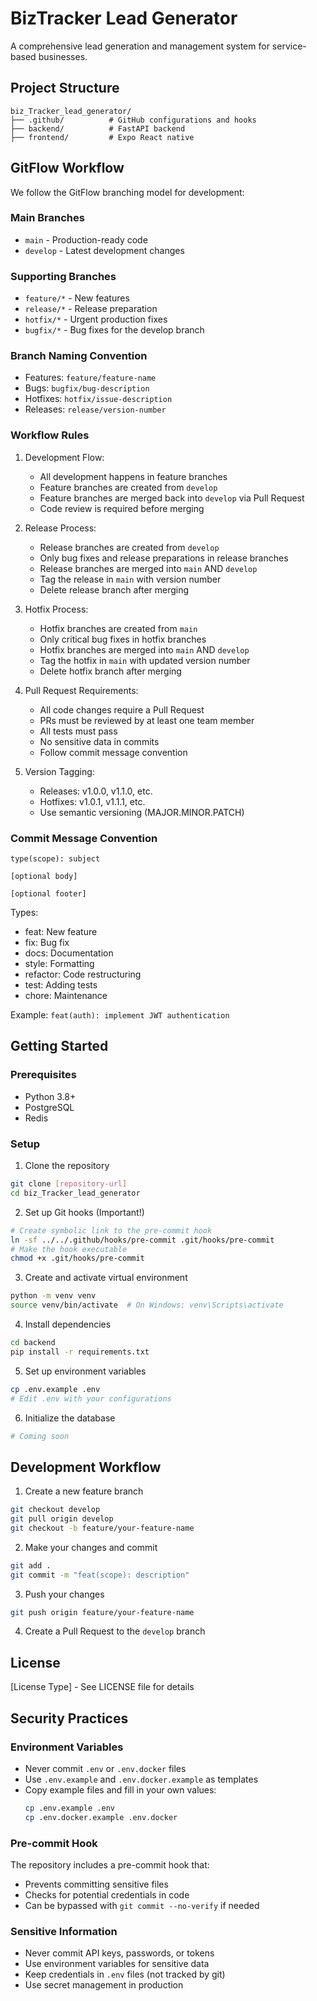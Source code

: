 # BizTracker Lead Generator

A comprehensive lead generation and management system for service-based businesses.

## Project Structure

```
biz_Tracker_lead_generator/
├── .github/          # GitHub configurations and hooks
├── backend/          # FastAPI backend
├── frontend/         # Expo React native
```

## GitFlow Workflow

We follow the GitFlow branching model for development:

### Main Branches
- `main` - Production-ready code
- `develop` - Latest development changes

### Supporting Branches
- `feature/*` - New features
- `release/*` - Release preparation
- `hotfix/*` - Urgent production fixes
- `bugfix/*` - Bug fixes for the develop branch

### Branch Naming Convention
- Features: `feature/feature-name`
- Bugs: `bugfix/bug-description`
- Hotfixes: `hotfix/issue-description`
- Releases: `release/version-number`

### Workflow Rules
1. Development Flow:
   - All development happens in feature branches
   - Feature branches are created from `develop`
   - Feature branches are merged back into `develop` via Pull Request
   - Code review is required before merging

2. Release Process:
   - Release branches are created from `develop`
   - Only bug fixes and release preparations in release branches
   - Release branches are merged into `main` AND `develop`
   - Tag the release in `main` with version number
   - Delete release branch after merging

3. Hotfix Process:
   - Hotfix branches are created from `main`
   - Only critical bug fixes in hotfix branches
   - Hotfix branches are merged into `main` AND `develop`
   - Tag the hotfix in `main` with updated version number
   - Delete hotfix branch after merging

4. Pull Request Requirements:
   - All code changes require a Pull Request
   - PRs must be reviewed by at least one team member
   - All tests must pass
   - No sensitive data in commits
   - Follow commit message convention

5. Version Tagging:
   - Releases: v1.0.0, v1.1.0, etc.
   - Hotfixes: v1.0.1, v1.1.1, etc.
   - Use semantic versioning (MAJOR.MINOR.PATCH)

### Commit Message Convention
```
type(scope): subject

[optional body]

[optional footer]
```

Types:
- feat: New feature
- fix: Bug fix
- docs: Documentation
- style: Formatting
- refactor: Code restructuring
- test: Adding tests
- chore: Maintenance

Example: `feat(auth): implement JWT authentication`

## Getting Started

### Prerequisites
- Python 3.8+
- PostgreSQL
- Redis

### Setup
1. Clone the repository
```bash
git clone [repository-url]
cd biz_Tracker_lead_generator
```

2. Set up Git hooks (Important!)
```bash
# Create symbolic link to the pre-commit hook
ln -sf ../../.github/hooks/pre-commit .git/hooks/pre-commit
# Make the hook executable
chmod +x .git/hooks/pre-commit
```

3. Create and activate virtual environment
```bash
python -m venv venv
source venv/bin/activate  # On Windows: venv\Scripts\activate
```

4. Install dependencies
```bash
cd backend
pip install -r requirements.txt
```

5. Set up environment variables
```bash
cp .env.example .env
# Edit .env with your configurations
```

6. Initialize the database
```bash
# Coming soon
```

## Development Workflow

1. Create a new feature branch
```bash
git checkout develop
git pull origin develop
git checkout -b feature/your-feature-name
```

2. Make your changes and commit
```bash
git add .
git commit -m "feat(scope): description"
```

3. Push your changes
```bash
git push origin feature/your-feature-name
```

4. Create a Pull Request to the `develop` branch

## License

[License Type] - See LICENSE file for details

## Security Practices

### Environment Variables
- Never commit `.env` or `.env.docker` files
- Use `.env.example` and `.env.docker.example` as templates
- Copy example files and fill in your own values:
  ```bash
  cp .env.example .env
  cp .env.docker.example .env.docker
  ```

### Pre-commit Hook
The repository includes a pre-commit hook that:
- Prevents committing sensitive files
- Checks for potential credentials in code
- Can be bypassed with `git commit --no-verify` if needed

### Sensitive Information
- Never commit API keys, passwords, or tokens
- Use environment variables for sensitive data
- Keep credentials in `.env` files (not tracked by git)
- Use secret management in production 